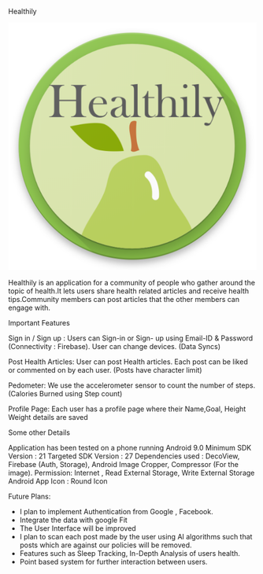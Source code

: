Healthily

![Test Image 1](logo.png)

Healthily is an application for a community of people who gather around the topic of health.It lets users share health related articles and receive health tips.Community members can post articles that the other members can engage with.

Important Features

Sign in / Sign up : Users can Sign-in or Sign- up using Email-ID & Password (Connectivity : Firebase). User can change devices. (Data Syncs)

Post Health Articles: User can post Health articles. Each post can be liked or commented on by each user. (Posts have character limit)

Pedometer: We use the accelerometer sensor to count the number of steps. (Calories Burned using Step count)

Profile Page: Each user has a profile page where their Name,Goal, Height Weight details are saved

Some other Details

Application has been tested on a phone running Android 9.0
Minimum SDK Version : 21
Targeted SDK Version : 27 
Dependencies used : DecoView, Firebase (Auth, Storage), Android Image Cropper, Compressor (For the image).
Permission: Internet , Read External Storage, Write External Storage
Android App Icon : Round Icon

Future Plans:

- I plan to implement Authentication from Google , Facebook.
- Integrate the data with google Fit
- The User Interface will be improved
- I plan to scan each post made by the user using AI algorithms such that   posts which are against our policies will be removed.
- Features such as Sleep Tracking, In-Depth Analysis of users health.
- Point based system for further interaction between users.

